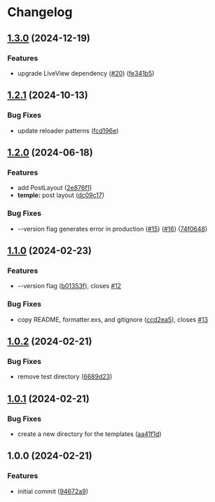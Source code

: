 # Changelog

## [1.3.0](https://github.com/elixir-tools/tableau_new/compare/v1.2.1...v1.3.0) (2024-12-19)


### Features

* upgrade LiveView dependency ([#20](https://github.com/elixir-tools/tableau_new/issues/20)) ([fe341b5](https://github.com/elixir-tools/tableau_new/commit/fe341b59c900467c97bfd5337d319a40b0020751))

## [1.2.1](https://github.com/elixir-tools/tableau_new/compare/v1.2.0...v1.2.1) (2024-10-13)


### Bug Fixes

* update reloader patterns ([fcd196e](https://github.com/elixir-tools/tableau_new/commit/fcd196eedab74e93dbc11c83e4ca7b24425a3f66))

## [1.2.0](https://github.com/elixir-tools/tableau_new/compare/v1.1.0...v1.2.0) (2024-06-18)


### Features

* add PostLayout ([2e876f1](https://github.com/elixir-tools/tableau_new/commit/2e876f197d47bfe9bcef42cb43046c8156bb4ee5))
* **temple:** post layout ([dc09c17](https://github.com/elixir-tools/tableau_new/commit/dc09c1786e0e329a6aabbd1ee2efc1e60a42c290))


### Bug Fixes

* --version flag generates error in production ([#15](https://github.com/elixir-tools/tableau_new/issues/15)) ([#16](https://github.com/elixir-tools/tableau_new/issues/16)) ([74f0648](https://github.com/elixir-tools/tableau_new/commit/74f0648a85db8dca405f86f57dc1c220d49b204c))

## [1.1.0](https://github.com/elixir-tools/tableau_new/compare/v1.0.2...v1.1.0) (2024-02-23)


### Features

* --version flag ([b01353f](https://github.com/elixir-tools/tableau_new/commit/b01353fee9adff18f51bd8eec675f63040d75373)), closes [#12](https://github.com/elixir-tools/tableau_new/issues/12)


### Bug Fixes

* copy README, formatter.exs, and gitignore ([ccd2ea5](https://github.com/elixir-tools/tableau_new/commit/ccd2ea5d9c8c4562a66a4d5a1ed4e58be12d2776)), closes [#13](https://github.com/elixir-tools/tableau_new/issues/13)

## [1.0.2](https://github.com/elixir-tools/tableau_new/compare/v1.0.1...v1.0.2) (2024-02-21)


### Bug Fixes

* remove test directory ([6689d23](https://github.com/elixir-tools/tableau_new/commit/6689d23960236a2d6ca5aa793f46bd2e131925c8))

## [1.0.1](https://github.com/elixir-tools/tableau_new/compare/v1.0.0...v1.0.1) (2024-02-21)


### Bug Fixes

* create a new directory for the templates ([aa41f1d](https://github.com/elixir-tools/tableau_new/commit/aa41f1db3037a99e8547ed473aebcede6d467007))

## 1.0.0 (2024-02-21)


### Features

* initial commit ([94672a9](https://github.com/elixir-tools/tableau_new/commit/94672a99732bbc47b70ec42afa453555a4095991))
